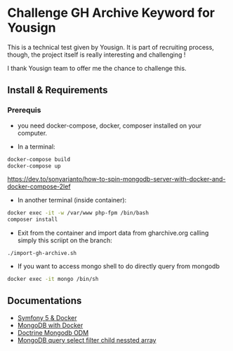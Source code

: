 # Challenge GH Archive Keyword for Yousign
This is a technical test given by Yousign. 
It is part of recruiting process, though, the project itself is really interesting and challenging ! 

I thank Yousign team to offer me the chance to challenge this. 

## Install & Requirements

### Prerequis
* you need docker-compose, docker, composer installed on your computer.


* In a terminal:

```bash
docker-compose build
docker-compose up
```
https://dev.to/sonyarianto/how-to-spin-mongodb-server-with-docker-and-docker-compose-2lef
* In another terminal (inside container):

```bash
docker exec -it -w /var/www php-fpm /bin/bash
composer install
```

* Exit from the container and import data from gharchive.org calling simply this scriipt on the branch:
```terminal
./import-gh-archive.sh
```

* If you want to access mongo shell to do directly query from mongodb
```bash
docker exec -it mongo /bin/sh
```

## Documentations
- [Symfony 5 & Docker](https://dev.to/martinpham/symfony-5-development-with-docker-4hj8)   
- [MongoDB with Docker](https://dev.to/sonyarianto/how-to-spin-mongodb-server-with-docker-and-docker-compose-2lef)
- [Doctrine Mongodb ODM](https://www.doctrine-project.org/projects/doctrine-mongodb-odm/en/latest/reference/introduction.html#setup)
- [MongoDB query select filter child nessted array](https://techbrij.com/mongodb-query-select-filter-child-nested-array)